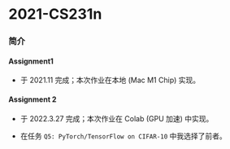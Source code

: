 # 2021-CS231n

### 简介

#### Assignment1

- 于 2021.11 完成；本次作业在本地 (Mac M1 Chip) 实现。

#### Assignment 2

- 于 2022.3.27 完成；本次作业在 Colab (GPU 加速) 中实现。

- 在任务 `Q5: PyTorch/TensorFlow on CIFAR-10` 中我选择了前者。
